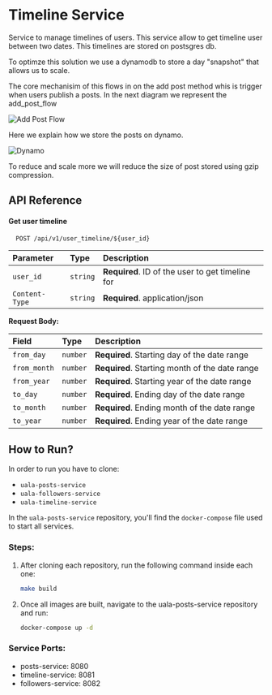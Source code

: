 
# Timeline Service

Service to manage timelines of users. This service allow to get timeline user between two dates. This timelines are stored on postsgres db.

To optimze this solution we use a dynamodb to store a day "snapshot" that allows us to scale.

The core mechanisim of this flows in on the add post method whis is trigger when users publish a posts. In the next diagram we represent the add_post_flow

![Add Post Flow](https://i.ibb.co/GQtWdh6x/uala-posts-architecture.jpg)

Here we explain how we store the posts on dynamo.

![Dynamo](https://i.ibb.co/wZznN8V0/test.jpg)

To reduce and scale more we will reduce the size of post stored using gzip compression.

## API Reference

#### Get user timeline

```http
  POST /api/v1/user_timeline/${user_id}
```

| Parameter | Type     | Description                |
| :-------- | :------- | :------------------------- |
| `user_id` | `string` | **Required**. ID of the user to get timeline for |
| `Content-Type` | `string` | **Required**. application/json |

**Request Body:**

| Field | Type     | Description                       |
| :---- | :------- | :-------------------------------- |
| `from_day` | `number` | **Required**. Starting day of the date range |
| `from_month` | `number` | **Required**. Starting month of the date range |
| `from_year` | `number` | **Required**. Starting year of the date range |
| `to_day` | `number` | **Required**. Ending day of the date range |
| `to_month` | `number` | **Required**. Ending month of the date range |
| `to_year` | `number` | **Required**. Ending year of the date range |

## How to Run?


In order to run you have to clone:
- `uala-posts-service`
- `uala-followers-service`
- `uala-timeline-service`

In the `uala-posts-service` repository, you'll find the `docker-compose` file used to start all services.

### Steps:


1. After cloning each repository, run the following command inside each one:

   ```bash
   make build
   ```

2. Once all images are built, navigate to the uala-posts-service repository and run:

   ```bash
   docker-compose up -d
   ```

### Service Ports:
- posts-service: 8080
- timeline-service: 8081
- followers-service: 8082